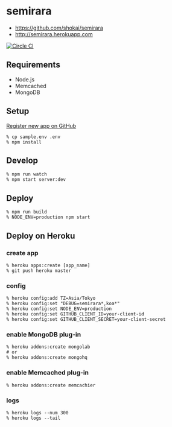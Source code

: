 # semirara

- https://github.com/shokai/semirara
- http://semirara.herokuapp.com

[![Circle CI](https://circleci.com/gh/shokai/semirara.svg?style=svg)](https://circleci.com/gh/shokai/semirara)


## Requirements
- Node.js
- Memcached
- MongoDB

## Setup

[Register new app on GitHub](https://github.com/settings/applications/new)

    % cp sample.env .env
    % npm install


## Develop

    % npm run watch
    % npm start server:dev


## Deploy

    % npm run build
    % NODE_ENV=production npm start


## Deploy on Heroku

### create app

    % heroku apps:create [app_name]
    % git push heroku master

### config

    % heroku config:add TZ=Asia/Tokyo
    % heroku config:set "DEBUG=semirara*,koa*"
    % heroku config:set NODE_ENV=production
    % heroku config:set GITHUB_CLIENT_ID=your-client-id
    % heroku config:set GITHUB_CLIENT_SECRET=your-client-secret

### enable MongoDB plug-in

    % heroku addons:create mongolab
    # or
    % heroku addons:create mongohq

### enable Memcached plug-in

    % heroku addons:create memcachier

### logs

    % heroku logs --num 300
    % heroku logs --tail